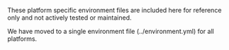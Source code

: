 These platform specific environment files are included here for reference only and not actively tested or maintained.

We have moved to a single environment file (../environment.yml) for all platforms.
